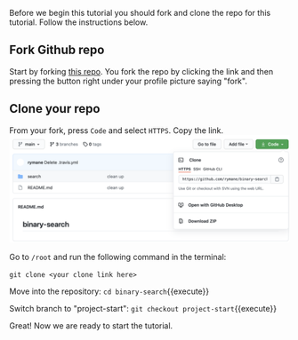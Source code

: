 Before we begin this tutorial you should fork and clone the repo for this tutorial. 
Follow the instructions below. 

## Fork Github repo
Start by forking [this repo](https://github.com/rymane/binary-search/tree/project-start).
You fork the repo by clicking the link and then pressing the button right under your profile picture saying "fork". 

## Clone your repo
From your fork, press `Code` and select `HTTPS`. Copy the link.
![GitHub interface](assets/Clone.png)

Go to `/root` and run the following command in the terminal:

`git clone <your clone link here>`

Move into the repository: `cd binary-search`{{execute}}

Switch branch to "project-start": `git checkout project-start`{{execute}}


Great! Now we are ready to start the tutorial. 